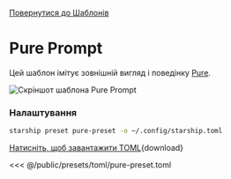 [Повернутися до Шаблонів](./#pure-prompt)

# Pure Prompt

Цей шаблон імітує зовнішній вигляд і поведінку [Pure](https://github.com/sindresorhus/pure).

![Скріншот шаблона Pure Prompt](/presets/img/pure-preset.png)

### Налаштування

```sh
starship preset pure-preset -o ~/.config/starship.toml
```

[Натисніть, щоб завантажити TOML](/presets/toml/pure-preset.toml){download}

<<< @/public/presets/toml/pure-preset.toml
